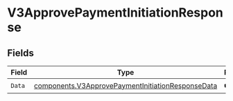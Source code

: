 # V3ApprovePaymentInitiationResponse


## Fields

| Field                                                                                                                  | Type                                                                                                                   | Required                                                                                                               | Description                                                                                                            |
| ---------------------------------------------------------------------------------------------------------------------- | ---------------------------------------------------------------------------------------------------------------------- | ---------------------------------------------------------------------------------------------------------------------- | ---------------------------------------------------------------------------------------------------------------------- |
| `Data`                                                                                                                 | [components.V3ApprovePaymentInitiationResponseData](../../models/components/v3approvepaymentinitiationresponsedata.md) | :heavy_check_mark:                                                                                                     | N/A                                                                                                                    |
